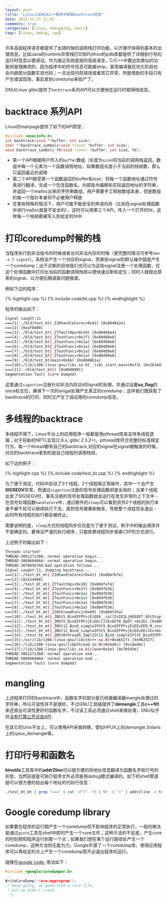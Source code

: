 ```yaml
---
layout: post
title: "Linux上如何从C++程序中获取backtrace信息"
date: 2012-11-27 21:41
comments: true
categories: [linux, debugging, tools]
tags: [linux, debug, cpp]
---
```


许多高级程序语言都提供了出错时候的调用栈打印功能，以方便尽快得到基本的出错信息，比如Java的runtime异常栈打印和Python的pdb库都提供了详细到行号的运行时信息以便调试。作为接近系统底层的高级语言，C/C++中要达到类似的功能却是很麻烦的，因为程序中的符号信息可能被strip，甚至编译器在优化阶段也会内嵌部分函数实现代码；一旦出现内存错误或者其它异常，所能借助的手段只有产生错误现场，事后拿到coredump来验尸了。

GNU/Linux glibc提供了`backtrace`系列API可以方便地在运行时取得栈信息。

<!--more-->

backtrace 系列API
===========================

Linux的manpage提供了如下的API原型：

``` cpp 
#include <execinfo.h>
int backtrace(void **buffer, int size);
char **backtrace_symbols(void *const *buffer, int size);
void backtrace_symbols_fd(void *const *buffer, int size, fd);
```

- 第一个API根据用户传入的`buffer`数组（长度为`size`)将当前的调用栈返回，数组中每一个元素为一个函数调用地址，如果数组长度小于当前的栈帧数，那么只返回最近的调用 
- 第二个API接受第一个函数返回的buffer和size，将每一个函数地址通过符号表进行翻译，生成一个包含函数名，内部指令偏移和实际返回地址的字符串，并返回一个malloc出来的字符串数组，用户需要手工释放数组本身，但是数组的每一个指针本身则不必被用户释放 
- 在某些特殊的情况下，用户可能不能安全的申请内存（比如在signal处理函数中进行malloc就是不安全的），这时可以用第三个API，传入一个打开的fd，这样每一个栈帧都被写入到给定的fd中   


打印coredump时候的栈
======================
当程序执行到非法指令的时候或者访问非法内存的时候（更完整的情况可参考`man -s 7 signal`)，系统会产生一个对应的signal，而某些signal的默认操作就是产生一个coredump；出于诊断的目地我们也可以为这些signal注册一个处理函数，在这个处理函数中打印出当前的函数调用栈帧以便快速诊断和定位；同时人就抛出原来的signal，以方便后期调查问题根源。

例如下边的程序：

{% highlight cpp %}
    {% include code/bt.cpp %}
{% endhighlight %}

程序的输出如下：

```bash
Signal caught:11
===[1]:./bld/test_bt(_Z10handleCorei+0x41) [0x8048a2e]
===[2]:[0xaf0400]
===[3]:./bld/test_bt(_Z7faultOpv+0x10) [0x80489a4]
===[4]:./bld/test_bt(_Z7outFunci+0x1f) [0x80489eb]
===[5]:./bld/test_bt(_Z7outFunci+0x1a) [0x80489e6]
===[6]:./bld/test_bt(_Z7outFunci+0x1a) [0x80489e6]
===[7]:./bld/test_bt(_Z7outFunci+0x1a) [0x80489e6]
===[8]:./bld/test_bt(_Z7outFunci+0x1a) [0x80489e6]
===[9]:./bld/test_bt(main+0x6b) [0x8048b1a]
===[10]:/lib/i386-linux-gnu/libc.so.6(__libc_start_main+0xf3) [0x2b34d3]
===[11]:./bld/test_bt() [0x8048901]
Segmentation fault (core dumped)
```
这里通过`sigaction`注册针对非法内存访问Signal的处理，并通过设置**sa_flag**的once标志位，确保下一次的singal处理产生真正的coredump；这样我们既获取了backtrace的打印，同时又产生了调试用的coredump信息。


多线程的backtrace
===============================
多线程环境下，Linux平台上的应用程序一般都是用pthread库来支持多线程逻辑；对于较新的NPTL实现(2.6.x, glibc 2.3.2+)，pthread库符合完整的标准规定行为，每一个thread都有自己的backtrace,对应的signal在signal被触发的时候，对应的backtrace拿到的是自己线程的调用栈帧。

如下边的例子：

{% highlight cpp %}
    {% include code/test_bt.cpp %}
{% endhighlight %}

为了便于测试，代码中启动了3个线程，2个线程做正常操作，其中一个会产生**SIGSEGV**异常，而通过`sigaction`注册的信号处理函数却是全局的；当某个线程出发了SIGSEGV时，事先注册的信号处理函数就会运行在发生异常的上下文中 - 在信号处理函数`handleCore`中，通过额外的`sleep`可以看到另外2个线程的执行本身不被干扰可以继续执行下去，直到信号被重新触发，导致整个进程完全退出 - 此时所有线程的执行都会被终止。

需要说明的是，`sleep`方式的线程同步仅仅是为了便于测试，例子中的输出顺序并不是确定的。要保证严谨的执行顺序，只能依靠线程同步或者CSP的方式进行。

上述例子的输出如下：

``` bash
Threads started!
THREAD-3061271360: normal operation begin...
THREAD-3069664064: normal operation begin...
THREAD-3078056768:bad operation follows...
Signal caught:11, dumping backtrace...
===[1]:./test_bt_mt(_Z10handleCorei+0x41) [0x804fb7e]
===[2]:[0x524400]
===[3]:./test_bt_mt(_Z7faultOpv+0x10) [0x804faf4]
===[4]:./test_bt_mt(_Z7outFunci+0x1f) [0x804fb3b]
===[5]:./test_bt_mt(_Z7outFunci+0x1a) [0x804fb36]
===[6]:./test_bt_mt(_Z7outFunci+0x1a) [0x804fb36]
===[7]:./test_bt_mt(_Z7outFunci+0x1a) [0x804fb36]
===[8]:./test_bt_mt(_Z7outFunci+0x1a) [0x804fb36]
===[9]:./test_bt_mt(_Z10threadFuncj+0x69) [0x804fd3a]
===[10]:./test_bt_mt(_ZNSt5_BindIFPFvjEiEE6__callIvIEILj0EEEET_OSt5tupleIIDpT0_EESt12_Index_tupleIIXspT1_EEE+0x37) [0x80511a7]
===[11]:./test_bt_mt(_ZNSt5_BindIFPFvjEiEEclIJEvEET0_DpOT_+0x2b) [0x805113b]
===[12]:./test_bt_mt(_ZNSt12_Bind_simpleIFSt5_BindIFPFvjEiEEvEE9_M_invokeIIEEEvSt12_Index_tupleIIXspT_EEE+0x21) [0x80510d7]
===[13]:./test_bt_mt(_ZNSt12_Bind_simpleIFSt5_BindIFPFvjEiEEvEEclEv+0x15) [0x805104f]
===[14]:./test_bt_mt(_ZNSt6thread5_ImplISt12_Bind_simpleIFSt5_BindIFPFvjEiEEvEEE6_M_runEv+0x14) [0x8051004]
===[15]:/usr/lib/i386-linux-gnu/libstdc++.so.6(+0xa6527) [0x962527]
===[16]:/lib/i386-linux-gnu/libpthread.so.0(+0x6d4c) [0x1ded4c]
===[17]:/lib/i386-linux-gnu/libc.so.6(clone+0x5e) [0x7b5d3e]
THREAD-3061271360: normal operation end...
THREAD-3069664064: normal operation end...
Segmentation fault (core dumped)
```

mangling
==================================
上述程序打印的backtrace中，函数名字的部分是已经被编译器mangle处理过的字符串，所以可读性并不是很好。不过GNU工具链提供了**demangle**工具**c++filt**来还原出可读性更好的函数名字，不过该工具必须通过shell来做处理，GNU似乎并[没有打算公开这些API](http://gcc.gnu.org/ml/gcc/2002-03/msg00076.html).

在其它的Unix平台上，可以使用API来做转换，譬如HPUX上的*demangle*,Solaris上的cplus_demangle等。

打印行号和函数名
==================================
**binutils**工具库中的**addr2line**可以很方便的将地址信息翻译为函数名字和行号的形势，当然前提是可执行程序文件必须是用*debug*模式编译的。如下的shell管道链可以很方便的给出每个地址的代码行信息：
```bash
./test_bt_mt | grep "===" | cut -d"[" -f3 | tr -d "]" | addr2line -e test_bt_mt
```

Google coredump library
===================================
如果要在程序的运行期产生一个coredump但不影响程序的正常执行，一般的做法是通过`gcore`工具在shell中即时产生一个core文件；这种方法的不足是，产生core的时刻预知程序运行到那一个点；如果我们想在某个运行路径处产生一个coredump，这种方法则无能为力。Google开源了一个coredump库，使得应用程序可以再给定的点上产生一个coredump而不必退出程序的运行。

链接在[google code](http://code.google.com/p/google-coredumper/), 用法如下：

``` cpp
#include <google/coredumper.h>
...
WriteCoreDump('core.myprogram');
/* Keep going, we generated a core file,
 * but we didn't crash.
  */
```

